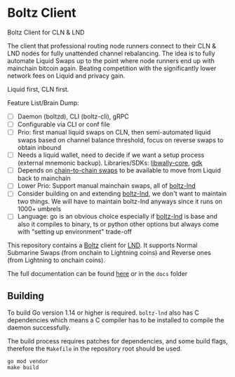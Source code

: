 # Boltz Client

Boltz Client for CLN & LND

The client that professional routing node runners connect to their CLN & LND nodes for fully unattended channel rebalancing. The idea is to fully automate Liquid Swaps up to the point where node runners end up with mainchain bitcoin again. Beating competition with the significantly lower network fees on Liquid and privacy gain.

Liquid first, CLN first.

Feature List/Brain Dump:

- [ ] Daemon (boltzd), CLI (boltz-cli), gRPC
- [ ] Configurable via CLI or conf file
- [ ] Prio: first manual liquid swaps on CLN, then semi-automated liquid swaps based on channel balance threshold, focus on reverse swaps to obtain inbound
- [ ] Needs a liquid wallet, need to decide if we want a setup process (external mnemonic backup). Libraries/SDKs: [libwally-core](https://github.com/ElementsProject/libwally-core), [gdk](https://github.com/Blockstream/gdk)
- [ ] Depends on [chain-to-chain swaps](https://github.com/BoltzExchange/boltz-backend/issues/63) to be available to move from Liquid back to mainchain
- [ ] Lower Prio: Support manual mainchain swaps, all of [boltz-lnd](https://github.com/BoltzExchange/boltz-lnd)
- [ ] Consider building on and extending [boltz-lnd](https://github.com/BoltzExchange/boltz-lnd), we don't want to maintain two things. We will have to maintain boltz-lnd anyways since it runs on 1000+ umbrels
- [ ] Language: go is an obvious choice especially if [boltz-lnd](https://github.com/BoltzExchange/boltz-lnd) is base and also it compiles to binary, ts or python other options but always come with "setting up environment" trade-off

This repository contains a [Boltz](https://boltz.exchange) client for [LND](https://github.com/lightningnetwork/lnd). It supports Normal Submarine Swaps (from onchain to Lightning coins) and Reverse ones (from Lightning to onchain coins).

The full documentation can be found [here](https://lnd.docs.boltz.exchange/) or in the `docs` folder

## Building

To build Go version 1.14 or higher is required. `boltz-lnd` also has C dependencies which means a C compiler has to be installed to compile the daemon successfully.

The build process requires patches for dependencies, and some build flags, therefore the `Makefile` in the repository root should be used.

```
go mod vendor
make build
```
